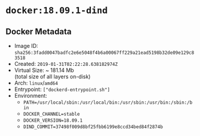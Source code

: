 # `docker:18.09.1-dind`

## Docker Metadata

- Image ID: `sha256:3fadd0047badfc2e6e5048f4b6a00067ff229a21ead5198b32de09e129c83518`
- Created: `2019-01-31T02:22:28.638182974Z`
- Virtual Size: ~ 181.14 Mb  
  (total size of all layers on-disk)
- Arch: `linux`/`amd64`
- Entrypoint: `["dockerd-entrypoint.sh"]`
- Environment:
  - `PATH=/usr/local/sbin:/usr/local/bin:/usr/sbin:/usr/bin:/sbin:/bin`
  - `DOCKER_CHANNEL=stable`
  - `DOCKER_VERSION=18.09.1`
  - `DIND_COMMIT=37498f009d8bf25fbb6199e8ccd34bed84f2874b`
